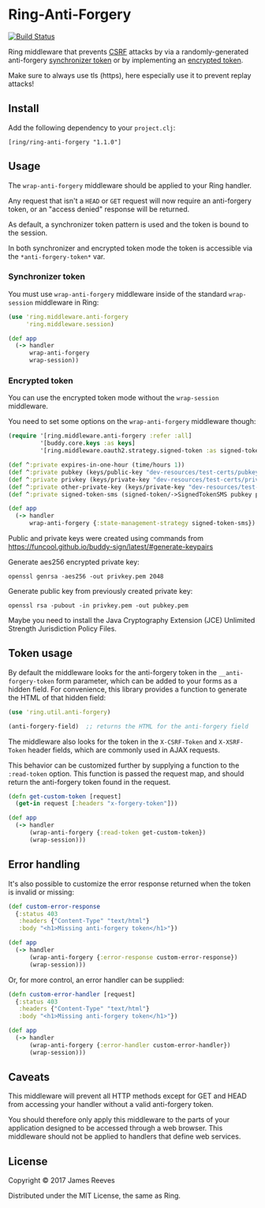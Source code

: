 # Ring-Anti-Forgery

[![Build Status](https://travis-ci.org/ring-clojure/ring-anti-forgery.svg?branch=master)](https://travis-ci.org/ring-clojure/ring-anti-forgery)

Ring middleware that prevents [CSRF][1] attacks by via a
randomly-generated anti-forgery [synchronizer token](https://www.owasp.org/index.php/Cross-Site_Request_Forgery_(CSRF)_Prevention_Cheat_Sheet#Synchronizer_.28CSRF.29_Tokens)
or by implementing an [encrypted token](https://www.owasp.org/index.php/Cross-Site_Request_Forgery_(CSRF)_Prevention_Cheat_Sheet#Encrypted_Token_Pattern).

Make sure to always use tls (https), here especially use it to prevent replay attacks!

[1]: http://en.wikipedia.org/wiki/Cross-site_request_forgery

## Install

Add the following dependency to your `project.clj`:

    [ring/ring-anti-forgery "1.1.0"]

## Usage

The `wrap-anti-forgery` middleware should be applied to your Ring
handler.

Any request that isn't a `HEAD` or `GET` request will now require an
anti-forgery token, or an "access denied" response will be returned.

As default, a synchronizer token pattern is used and the token is
bound to the session.

In both synchronizer and encrypted token mode the token is accessible
via the `*anti-forgery-token*` var.
 
### Synchronizer token
 
You must use `wrap-anti-forgery` middleware inside of the standard
`wrap-session` middleware in Ring:

```clojure
(use 'ring.middleware.anti-forgery
     'ring.middleware.session)

(def app
  (-> handler
      wrap-anti-forgery
      wrap-session))
```

### Encrypted token

You can use the encrypted token mode without the `wrap-session` middleware.

You need to set some options on the `wrap-anti-forgery` middleware though:

```clojure
(require '[ring.middleware.anti-forgery :refer :all]
         '[buddy.core.keys :as keys]
         '[ring.middleware.oauth2.strategy.signed-token :as signed-token])

(def ^:private expires-in-one-hour (time/hours 1))
(def ^:private pubkey (keys/public-key "dev-resources/test-certs/pubkey.pem"))
(def ^:private privkey (keys/private-key "dev-resources/test-certs/privkey.pem" "antiforgery"))
(def ^:private other-private-key (keys/private-key "dev-resources/test-certs/privkey-other.pem" "other"))
(def ^:private signed-token-sms (signed-token/->SignedTokenSMS pubkey privkey expires-in-one-hour :identity))

(def app
  (-> handler
      wrap-anti-forgery {:state-management-strategy signed-token-sms})
```

Public and private keys were created using commands from https://funcool.github.io/buddy-sign/latest/#generate-keypairs

Generate aes256 encrypted private key:
       
    openssl genrsa -aes256 -out privkey.pem 2048
       
Generate public key from previously created private key:
       
    openssl rsa -pubout -in privkey.pem -out pubkey.pem
       
Maybe you need to install the Java Cryptography Extension (JCE) Unlimited Strength Jurisdiction Policy Files.

## Token usage

By default the middleware looks for the anti-forgery token in the
`__anti-forgery-token` form parameter, which can be added to your
forms as a hidden field. For convenience, this library provides a
function to generate the HTML of that hidden field:

```clojure
(use 'ring.util.anti-forgery)

(anti-forgery-field)  ;; returns the HTML for the anti-forgery field
```

The middleware also looks for the token in the `X-CSRF-Token` and
`X-XSRF-Token` header fields, which are commonly used in AJAX
requests.

This behavior can be customized further by supplying a function to the
`:read-token` option. This function is passed the request map, and
should return the anti-forgery token found in the request.

```clojure
(defn get-custom-token [request]
  (get-in request [:headers "x-forgery-token"]))

(def app
  (-> handler
      (wrap-anti-forgery {:read-token get-custom-token})
      (wrap-session)))
```

## Error handling

It's also possible to customize the error response returned when the
token is invalid or missing:

```clojure
(def custom-error-response
  {:status 403
   :headers {"Content-Type" "text/html"}
   :body "<h1>Missing anti-forgery token</h1>"})

(def app
  (-> handler
      (wrap-anti-forgery {:error-response custom-error-response})
      (wrap-session)))
```

Or, for more control, an error handler can be supplied:

```clojure
(defn custom-error-handler [request]
  {:status 403
   :headers {"Content-Type" "text/html"}
   :body "<h1>Missing anti-forgery token</h1>"})

(def app
  (-> handler
      (wrap-anti-forgery {:error-handler custom-error-handler})
      (wrap-session)))
```



## Caveats

This middleware will prevent all HTTP methods except for GET and HEAD
from accessing your handler without a valid anti-forgery token.

You should therefore only apply this middleware to the parts of your
application designed to be accessed through a web browser. This
middleware should not be applied to handlers that define web services.

## License

Copyright © 2017 James Reeves

Distributed under the MIT License, the same as Ring.
